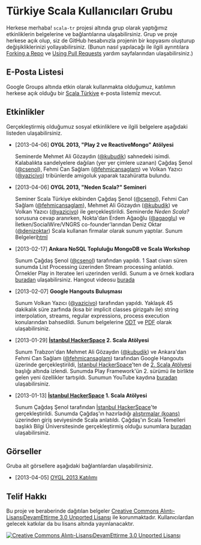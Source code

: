 #  Türkiye Scala Kullanıcıları Grubu

Herkese merhaba! `scala-tr` projesi altında grup olarak yaptığımız etkinliklerin belgelerine ve bağlantılarına ulaşabilirsiniz. Grup ve proje herkese açık olup, siz de GitHub hesabınızla projenin bir kopyasını oluşturup değişikliklerinizi yollayabilirsiniz. (Bunun nasıl yapılacağı ile ilgili ayrıntılara [Forking a Repo](https://help.github.com/articles/fork-a-repo) ve [Using Pull Requests](https://help.github.com/articles/using-pull-requests) yardım sayfalarından ulaşabilirsiniz.)

## E-Posta Listesi

Google Groups altında etkin olarak kullanmakta olduğumuz, katılımın herkese açık olduğu bir [Scala Türkiye](https://groups.google.com/forum/?fromgroups=#!forum/scala-turkiye) e-posta listemiz mevcut.

## Etkinlikler

Gerçekleştirmiş olduğumuz sosyal etkinliklere ve ilgili belgelere aşağıdaki listeden ulaşabilirsiniz.

- [2013-04-06] **OYGL 2013, "Play 2 ve ReactiveMongo" Atölyesi**

  Seminerde Mehmet Ali Gözaydın ([@kubudik](https://twitter.com/kubudik)) sahnedeki isimdi. Kalabalıkta sandelyelere dağılan (yer yer çimlere uzanan) Çağdaş Şenol ([@csenol](https://twitter.com/cagdas_senol)), Fehmi Can Sağlam ([@fehmicansaglam](https://twitter.com/fehmicansaglam)) ve Volkan Yazıcı ([@yazicivo](https://twitter.com/yazicivo)) tribünlerde amigoluk yaparak tazahüratta bulundu.

- [2013-04-06] **OYGL 2013, "Neden Scala?" Semineri**

  Seminer Scala Türkiye ekibinden Çağdaş Şenol ([@csenol](https://twitter.com/cagdas_senol)), Fehmi Can Sağlam ([@fehmicansaglam](https://twitter.com/fehmicansaglam)), Mehmet Ali Gözaydın ([@kubudik](https://twitter.com/kubudik)) ve Volkan Yazıcı ([@yazicivo](https://twitter.com/yazicivo)) ile gerçekleştirildi. Seminerde _Neden Scala?_ sorusuna cevap aranırken, Nokta'dan Erdem Ağaoğlu ([@agaoglu](https://twitter.com/agaoglu)) ve İletken/SocialWire/VNGRS co-founder'larından Deniz Oktar ([@denizoktar](https://twitter.com/denizoktar)) Scala kullanan firmalar olarak sunum yaptılar. Sunum Belgeleri[html](doc/20130406-oylg2013-neden-scala.html)

- [2013-02-17] **Ankara NoSQL Topluluğu MongoDB ve Scala Workshop**
  
  Sunum Çağdaş Şenol ([@csenol](https://twitter.com/csenol)) tarafından yapıldı. 1 Saat civarı süren sunumda List Processing üzerinden Stream processing anlatıldı. Örnekler Play in Iteratee leri uzerinden verildi. Sunum a ve örnek kodlara  [buradan](https://github.com/csenol/iter-miter) ulaşabilirsiniz. Hangout videosu [burada](http://www.youtube.com/watch?feature=player_detailpage&v=KDQWiTc6gOE#t=7306s)

- [2013-02-07] **Google Hangouts Buluşması**

  Sunum Volkan Yazıcı ([@yazicivo](https://twitter.com/yazicivo)) tarafından yapıldı. Yaklaşık 45 dakikalık süre zarfında (kısa bir implicit classes girizgahı ile) string interpolation, streams, regular expressions, process execution konularından bahsedildi. Sunum belgelerine [ODT](doc/20130207-strinterpol+streams+regex+proc.odp) ve [PDF](doc/20130207-strinterpol+streams+regex+proc.pdf) olarak ulaşabilirsiniz.

- [2013-01-29] **[İstanbul HackerSpace](http://istanbulhs.org/) 2. Scala Atölyesi**

  Sunum Trabzon'dan Mehmet Ali Gözaydın ([@kubudik](https://twitter.com/kubudik)) ve Ankara'dan Fehmi Can Sağlam ([@fehmicansaglam](https://twitter.com/fehmicansaglam)) tarafından Google Hangouts üzerinde gerçekleştirildi, [İstanbul HackerSpace](http://istanbulhs.org/)'ten de [2. Scala Atölyesi](https://istanbulhs.org/scala-atolyesi-2/) başlığı altında izlendi. Sunumda Play Framework'ün 2. sürümü ile birlikte gelen yeni özellikler tartışıldı. Sunumun YouTube kaydına [buradan](http://youtu.be/ALIewzHDcWc) ulaşabilirsiniz.

- [2013-01-13] **[İstanbul HackerSpace](http://istanbulhs.org/) 1. Scala Atölyesi**

  Sunum Çağdaş Şenol tarafından [İstanbul HackerSpace](http://istanbulhs.org/)'te gerçekleştirildi. Sunumda Çağdaş'ın hazırladığı [alıştırmalar (koans)](https://github.com/csenol/csenol-koans) üzerinden giriş seviyesinde Scala anlatıldı. Çağdaş'ın Scala Temelleri başlıklı Bilgi Üniversitesinde gerçekleştirmiş olduğu sunumlara [buradan](http://video.cs.bilgi.edu.tr/filter/speaker/%C3%87a%C4%9Fda%C5%9F%20%C5%9Eenol) ulaşabilirsiniz.

## Görseller

Gruba ait görsellere aşağıdaki bağlantılardan ulaşabilirsiniz.

- [2013-04-05] [OYGL 2013 Katılımı](http://scala-turkiye.github.io/scala-tr/20130405-oygl/index.html)

## Telif Hakkı

Bu proje ve beraberinde dağıtılan belgeler [Creative Commons Alıntı-LisansıDevamEttirme 3.0 Unported Lisansı](http://creativecommons.org/licenses/by-sa/3.0/deed.tr) ile korunmaktadır. Kullanıcılardan gelecek katkılar da bu lisans altında yayınlanacaktır.

[![Creative Commons Alıntı-LisansıDevamEttirme 3.0 Unported Lisansı](http://i.creativecommons.org/l/by-sa/3.0/80x15.png)](http://creativecommons.org/licenses/by-sa/3.0/deed.tr)
